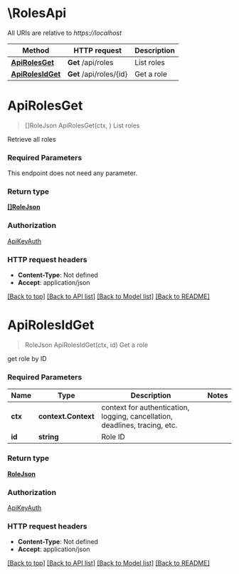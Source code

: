 # \RolesApi

All URIs are relative to *https://localhost*

Method | HTTP request | Description
------------- | ------------- | -------------
[**ApiRolesGet**](RolesApi.md#ApiRolesGet) | **Get** /api/roles | List roles
[**ApiRolesIdGet**](RolesApi.md#ApiRolesIdGet) | **Get** /api/roles/{id} | Get a role


# **ApiRolesGet**
> []RoleJson ApiRolesGet(ctx, )
List roles

Retrieve all roles

### Required Parameters
This endpoint does not need any parameter.

### Return type

[**[]RoleJson**](RoleJSON.md)

### Authorization

[ApiKeyAuth](../README.md#ApiKeyAuth)

### HTTP request headers

 - **Content-Type**: Not defined
 - **Accept**: application/json

[[Back to top]](#) [[Back to API list]](../README.md#documentation-for-api-endpoints) [[Back to Model list]](../README.md#documentation-for-models) [[Back to README]](../README.md)

# **ApiRolesIdGet**
> RoleJson ApiRolesIdGet(ctx, id)
Get a role

get role by ID

### Required Parameters

Name | Type | Description  | Notes
------------- | ------------- | ------------- | -------------
 **ctx** | **context.Context** | context for authentication, logging, cancellation, deadlines, tracing, etc.
  **id** | **string**| Role ID | 

### Return type

[**RoleJson**](RoleJSON.md)

### Authorization

[ApiKeyAuth](../README.md#ApiKeyAuth)

### HTTP request headers

 - **Content-Type**: Not defined
 - **Accept**: application/json

[[Back to top]](#) [[Back to API list]](../README.md#documentation-for-api-endpoints) [[Back to Model list]](../README.md#documentation-for-models) [[Back to README]](../README.md)

